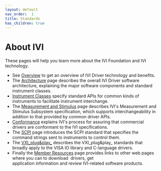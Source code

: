 ```yaml
---
layout: default
nav_order:  1
title: Standards
has_children: true
---
```


# About IVI

These pages will help you learn more about the IVI Foundation and IVI
technology.


- See [Overview](overview.html) to get an overview of IVI Driver technology
  and benefits.
- The [Architecture](architecture.html) page describes the overall IVI
  Driver software architecture, explaining the major software components and
  standard instrument classes.
- [Instrument Classes](instrument_classes.html) specify standard APIs
  for common kinds of instruments to facilitate instrument interchange.
- The [Measurement and Stimulus](MSS.html) page describes IVI's Measurement and Stimulus
  Subsystem specification, which supports interchangeability in addition
  to that provided by common driver APIs.
- [Conformance](conformance.html) explains IVI's process for assuring
  that commercial drivers are conformant to the IVI specifications.
- The [SCPI](scpi.html) page introduces the SCPI standard that 
  specifies the command strings sent to instruments to control them.
- The [VXI_plug&play_](vxi_plugandplay.html) describes the VXI_plug&play_
  standards that broadly apply to the VISA IO library and C-language
  drivers.
- Finally the [Member Resources](resources.html) page provides links to other
  web pages where you can to download  drivers, get  
  application information and review IVI-related software products.

